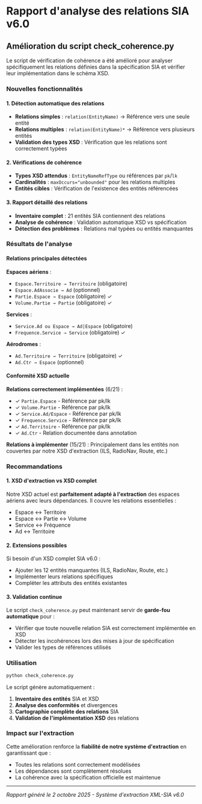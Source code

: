 # Rapport d'analyse des relations SIA v6.0

## Amélioration du script check_coherence.py

Le script de vérification de cohérence a été amélioré pour analyser spécifiquement les relations définies dans la spécification SIA et vérifier leur implémentation dans le schéma XSD.

### Nouvelles fonctionnalités

#### 1. Détection automatique des relations
- **Relations simples** : `relation(EntityName)` → Référence vers une seule entité
- **Relations multiples** : `relation(EntityName)*` → Référence vers plusieurs entités
- **Validation des types XSD** : Vérification que les relations sont correctement typées

#### 2. Vérifications de cohérence
- **Types XSD attendus** : `EntityNameRefType` ou références par `pk`/`lk`
- **Cardinalités** : `maxOccurs="unbounded"` pour les relations multiples
- **Entités cibles** : Vérification de l'existence des entités référencées

#### 3. Rapport détaillé des relations
- **Inventaire complet** : 21 entités SIA contiennent des relations
- **Analyse de cohérence** : Validation automatique XSD vs spécification
- **Détection des problèmes** : Relations mal typées ou entités manquantes

### Résultats de l'analyse

#### Relations principales détectées

**Espaces aériens** :
- `Espace.Territoire → Territoire` (obligatoire)
- `Espace.AdAssocie → Ad` (optionnel)
- `Partie.Espace → Espace` (obligatoire) ✓
- `Volume.Partie → Partie` (obligatoire) ✓

**Services** :
- `Service.Ad ou Espace → Ad|Espace` (obligatoire)
- `Frequence.Service → Service` (obligatoire) ✓

**Aérodromes** :
- `Ad.Territoire → Territoire` (obligatoire) ✓
- `Ad.Ctr → Espace` (optionnel)

#### Conformité XSD actuelle

**Relations correctement implémentées** (6/21) :
- ✓ `Partie.Espace` - Référence par pk/lk
- ✓ `Volume.Partie` - Référence par pk/lk  
- ✓ `Service.Ad/Espace` - Référence par pk/lk
- ✓ `Frequence.Service` - Référence par pk/lk
- ✓ `Ad.Territoire` - Référence par pk/lk
- ✓ `Ad.Ctr` - Relation documentée dans annotation

**Relations à implémenter** (15/21) :
Principalement dans les entités non couvertes par notre XSD d'extraction (ILS, RadioNav, Route, etc.)

### Recommandations

#### 1. XSD d'extraction vs XSD complet
Notre XSD actuel est **parfaitement adapté à l'extraction** des espaces aériens avec leurs dépendances. Il couvre les relations essentielles :
- Espace ↔ Territoire
- Espace ↔ Partie ↔ Volume  
- Service ↔ Fréquence
- Ad ↔ Territoire

#### 2. Extensions possibles
Si besoin d'un XSD complet SIA v6.0 :
- Ajouter les 12 entités manquantes (ILS, RadioNav, Route, etc.)
- Implémenter leurs relations spécifiques
- Compléter les attributs des entités existantes

#### 3. Validation continue
Le script `check_coherence.py` peut maintenant servir de **garde-fou automatique** pour :
- Vérifier que toute nouvelle relation SIA est correctement implémentée en XSD
- Détecter les incohérences lors des mises à jour de spécification
- Valider les types de références utilisés

### Utilisation

```bash
python check_coherence.py
```

Le script génère automatiquement :
1. **Inventaire des entités** SIA et XSD
2. **Analyse des conformités** et divergences
3. **Cartographie complète des relations** SIA
4. **Validation de l'implémentation XSD** des relations

### Impact sur l'extraction

Cette amélioration renforce la **fiabilité de notre système d'extraction** en garantissant que :
- Toutes les relations sont correctement modélisées
- Les dépendances sont complètement résolues  
- La cohérence avec la spécification officielle est maintenue

---

*Rapport généré le 2 octobre 2025 - Système d'extraction XML-SIA v6.0*